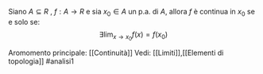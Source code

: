 Siano $A\subseteq R$ , $f:A\to R$ e sia $x_{0}\in A$ un p.a. di $A$, allora $f$ è continua in $x_{0}$ se e solo se: $$\exists \lim_{x\to x_{0}}f(x) = f(x_{0})$$

Aromomento principale: [[Continuità]]
Vedi: [[Limiti]],[[Elementi di topologia]]
#analisi1 